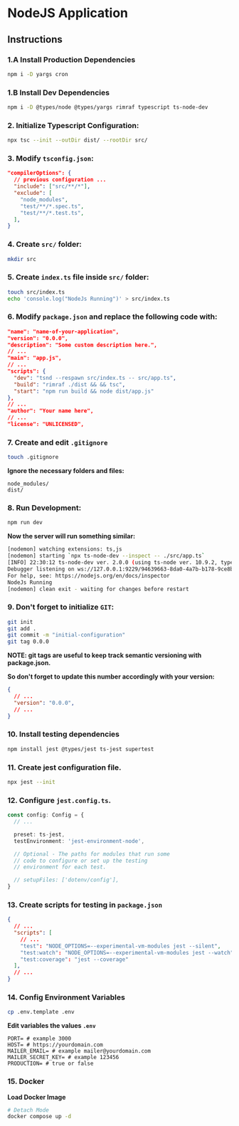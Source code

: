 # NodeJS Application

## Instructions

### 1.A Install Production Dependencies

```bash
npm i -D yargs cron
```

### 1.B Install Dev Dependencies

```bash
npm i -D @types/node @types/yargs rimraf typescript ts-node-dev
```

### 2. Initialize Typescript Configuration:

```bash
npx tsc --init --outDir dist/ --rootDir src/
```

### 3. Modify ```tsconfig.json```:

```json
"compilerOptions": {
  // previous configuration ...
  "include": ["src/**/*"],
  "exclude": [
    "node_modules",
    "test/**/*.spec.ts",
    "test/**/*.test.ts",
  ],
}
```

### 4. Create ```src/``` folder:

```bash
mkdir src
```

### 5. Create ```index.ts``` file inside ```src/``` folder:

```bash
touch src/index.ts
echo 'console.log("NodeJs Running")' > src/index.ts
```

### 6. Modify ```package.json``` and replace the following code with:

```json
"name": "name-of-your-application",
"version": "0.0.0",
"description": "Some custom description here.",
// ...
"main": "app.js",
// ...
"scripts": {
  "dev": "tsnd --respawn src/index.ts -- src/app.ts",
  "build": "rimraf ./dist && && tsc",
  "start": "npm run build && node dist/app.js"
},
// ...
"author": "Your name here",
// ...
"license": "UNLICENSED",
```

### 7. Create and edit ```.gitignore```

```bash
touch .gitignore
```

**Ignore the necessary folders and files:**

```
node_modules/
dist/
```

### 8. Run Development:

```bash
npm run dev
```

**Now the server will run something similar:**

```bash
[nodemon] watching extensions: ts,js
[nodemon] starting `npx ts-node-dev --inspect -- ./src/app.ts`
[INFO] 22:30:12 ts-node-dev ver. 2.0.0 (using ts-node ver. 10.9.2, typescript ver. 5.3.3)
Debugger listening on ws://127.0.0.1:9229/94639663-8da0-4a7b-b178-9ce8b2e00d7f
For help, see: https://nodejs.org/en/docs/inspector
NodeJs Running
[nodemon] clean exit - waiting for changes before restart
```

### 9. Don't forget to initialize ```GIT```:

```bash
git init
git add .
git commit -m "initial-configuration"
git tag 0.0.0
```

**NOTE: git tags are useful to keep track semantic versioning with package.json.**

**So don't forget to update this number accordingly with your version:**

```json
{
  // ...
  "version": "0.0.0",
  // ...
}
```

### 10. Install testing dependencies

```bash
npm install jest @types/jest ts-jest supertest
```

### 11. Create jest configuration file.

```bash
npx jest --init
```

### 12. Configure ```jest.config.ts```.

```typescript
const config: Config = {
  // ...

  preset: ts-jest,
  testEnvironment: 'jest-environment-node',

  // Optional - The paths for modules that run some
  // code to configure or set up the testing
  // environment for each test.

  // setupFiles: ['dotenv/config'],
}
```

### 13. Create scripts for testing in ```package.json```

```json
{
  // ...
  "scripts": [
    // ...
    "test": "NODE_OPTIONS=--experimental-vm-modules jest --silent",
    "test:watch": "NODE_OPTIONS=--experimental-vm-modules jest --watch",
    "test:coverage": "jest --coverage"
  ],
  // ...
}
```

### 14. Config Environment Variables

```bash
cp .env.template .env
```

**Edit variables the values ```.env```**

```
PORT= # example 3000
HOST= # https://yourdomain.com
MAILER_EMAIL= # example mailer@yourdomain.com
MAILER_SECRET_KEY= # example 123456
PRODUCTION= # true or false
```

### 15. Docker

**Load Docker Image**

```bash
# Detach Mode
docker compose up -d
```